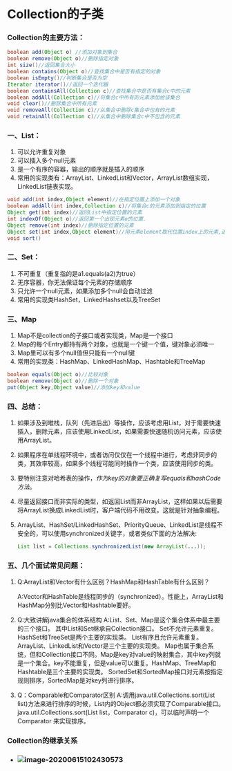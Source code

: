 # Collection的子类	

### Collection的主要方法：

```java
boolean add(Object o) //添加对象到集合
boolean remove(Object o)//删除指定对象
int size()//返回集合大小
boolean contains(Object o)//查找集合中是否有指定的对象
boolean isEmpty()//判断集合是否为空
Iterator iterator()//返回一个迭代器
boolean containsAll(Collection c)//查找集合中是否有集合c中的元素
boolean addAll(Collection c)//将集合c中所有的元素添加给该集合
void clear()//删除集合中所有元素
void removeAll(Collection c)//从集合中删除c集合中也有的元素
void retainAll(Collection c)//从集合中删除集合c中不包含的元素
```

### 一、List：

1. 可以允许重复对象
2. 可以插入多个null元素
3. 是一个有序的容器，输出的顺序就是插入的顺序
4. 常用的实现类有：ArrayList、LinkedList和Vector，ArrayList数组实现，LinkedList链表实现。

```java
void add(int index,Object element)//在指定位置上添加一个对象
boolean addAll(int index,Collection c)//将集合c的元素添加到指定的位置
Object get(int index)//返回List中指定位置的元素
int indexOf(Object o)//返回第一个出现元素o的位置.
Object remove(int index)//删除指定位置的元素
Object set(int index,Object element)//用元素element取代位置index上的元素,返回被取代的元素
void sort()
```



### 二、Set：

1. 不可重复（重复指的是a1.equals(a2)为true）
2. 无序容器，你无法保证每个元素的存储顺序
3. 只允许一个null元素，如果添加多个null会自动过滤
4. 常用的实现类HashSet，LinkedHashset以及TreeSet

### 三、Map

1. Map不是collection的子接口或者实现类，Map是一个接口
2. Map的每个Entry都持有两个对象，也就是一个键一个值，键对象必须唯一
3. Map里可以有多个null值但只能有一个null键
4. 常用的实现类：HashMap、LinkedHashMap、Hashtable和TreeMap

```java
boolean equals(Object o)//比较对象
boolean remove(Object o)//删除一个对象
put(Object key,Object value)//添加key和value
```

### 四、总结：

1. 如果涉及到堆栈，队列（先进后出）等操作，应该考虑用List，对于需要快速插入，删除元素，应该使用LinkedList，如果需要快速随机访问元素，应该使用ArrayList。

2. 如果程序在单线程环境中，或者访问仅仅在一个线程中进行，考虑非同步的类，其效率较高，如果多个线程可能同时操作一个类，应该使用同步的类。

3. 要特别注意对哈希表的操作，*作为key的对象要正确复写equals和hashCode方法*。

4. 尽量返回接口而非实际的类型，如返回List而非ArrayList，这样如果以后需要将ArrayList换成LinkedList时，客户端代码不用改变。这就是针对抽象编程。

5. ArrayList、HashSet/LinkedHashSet、PriorityQueue、LinkedList是线程不安全的，可以使用synchronized关键字，或者类似下面的方法解决:

   ```java
   List list = Collections.synchronizedList(new ArrayList(...));  
   ```

   

### **五、几个面试常见问题：**

 

1. Q:ArrayList和Vector有什么区别？HashMap和HashTable有什么区别？

     A:Vector和HashTable是线程同步的（synchronized）。性能上，ArrayList和HashMap分别比Vector和Hashtable要好。

2. Q:大致讲解java集合的体系结构
     A:List、Set、Map是这个集合体系中最主要的三个接口。
      其中List和Set继承自Collection接口。
      Set不允许元素重复。HashSet和TreeSet是两个主要的实现类。
      List有序且允许元素重复。ArrayList、LinkedList和Vector是三个主要的实现类。
      Map也属于集合系统，但和Collection接口不同。Map是key对value的映射集合，其中key列就是一个集合。key不能重复，但是value可以重复。HashMap、TreeMap和Hashtable是三个主要的实现类。
      SortedSet和SortedMap接口对元素按指定规则排序，SortedMap是对key列进行排序。

3. Q：Comparable和Comparator区别
     A:调用java.util.Collections.sort(List list)方法来进行排序的时候，List内的Object都必须实现了Comparable接口。
       java.util.Collections.sort(List list，Comparator c)，可以临时声明一个Comparator 来实现排序。



### Collection的继承关系

- ### ![image-20200615102430573](C:\Users\Administrator\AppData\Roaming\Typora\typora-user-images\image-20200615102430573.png)



